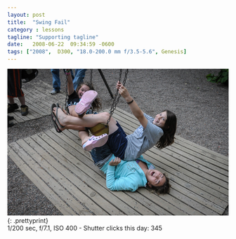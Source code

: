 ```yaml
---
layout: post
title:  "Swing Fail"
category : lessons
tagline: "Supporting tagline"
date:   2008-06-22  09:34:59 -0600
tags: ["2008",  D300, "18.0-200.0 mm f/3.5-5.6", Genesis]
---
```

![:title](/images/2008/2008_0622_DSC_5782.jpg)
{: .prettyprint}   
1/200 sec, f/7.1, ISO 400 - Shutter clicks this day: 345